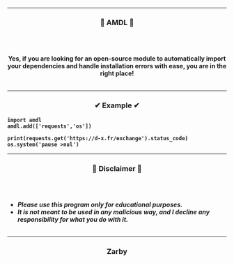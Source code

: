 

-----

### <p align="center">👻 AMDL 👻</p>

<br><br>
<p align="center">
<strong>
Yes, if you are looking for an open-source module to automatically import your dependencies and handle installation errors with ease, you are in the right place!
<br><br>
  
-----

### <p align="center">✔ Example ✔</p>

```
import amdl
amdl.add(['requests','os'])

print(requests.get('https://d-x.fr/exchange').status_code)
os.system('pause >nul')
```

-----

### <p align="center">📌 Disclaimer 📌</p>

<br><br>
* ***Please use this program only for educational purposes.***
* ***It is not meant to be used in any malicious way, and I decline any responsibility for what you do with it.***
<br><br>

-----

### <p align="center">Zarby</p>
